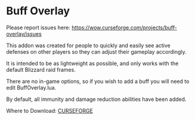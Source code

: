 # Buff Overlay

Please report issues here: https://wow.curseforge.com/projects/buff-overlay/issues


This addon was created for people to quickly and easily see active defenses on other players so they can adjust their gameplay accordingly.


It is intended to be as lightweight as possible, and only works with the default Blizzard raid frames.


There are no in-game options, so if you wish to add a buff you will need to edit BuffOverlay.lua.


By default, all immunity and damage reduction abilities have been added.

Where to Download: [CURSEFORGE](https://wow.curseforge.com/projects/buff-overlay)
